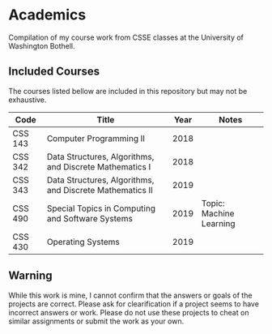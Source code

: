 # Academics
Compilation of my course work from CSSE classes at the University of Washington Bothell. 
## Included Courses
The courses listed bellow are included in this repository but may not be exhaustive.

Code | Title | Year | Notes
------------ | ------------- | ------------- | -------------
CSS 143 | Computer Programming II | 2018
CSS 342 | Data Structures, Algorithms, and Discrete Mathematics I | 2018
CSS 343 | Data Structures, Algorithms, and Discrete Mathematics II | 2019
CSS 490 | Special Topics in Computing and Software Systems | 2019 | Topic: Machine Learning
CSS 430 | Operating Systems | 2019

## Warning
While this work is mine, I cannot confirm that the answers or goals of the projects are correct. Please ask for clearification if a project seems to have incorrect answers or work. Please do not use these projects to cheat on similar assignments or submit the work as your own.
